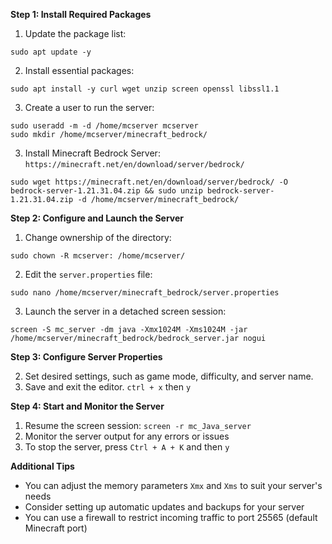 **Step 1: Install Required Packages**

1. Update the package list:
```
sudo apt update -y
```
2. Install essential packages:
```
sudo apt install -y curl wget unzip screen openssl libssl1.1
```
3. Create a user to run the server:
```
sudo useradd -m -d /home/mcserver mcserver
sudo mkdir /home/mcserver/minecraft_bedrock/
```
3. Install Minecraft Bedrock Server: `https://minecraft.net/en/download/server/bedrock/`
```
sudo wget https://minecraft.net/en/download/server/bedrock/ -O bedrock-server-1.21.31.04.zip && sudo unzip bedrock-server-1.21.31.04.zip -d /home/mcserver/minecraft_bedrock/
```


**Step 2: Configure and Launch the Server**

1. Change ownership of the directory:
```
sudo chown -R mcserver: /home/mcserver/
```
2. Edit the `server.properties` file:
```
sudo nano /home/mcserver/minecraft_bedrock/server.properties
```
3. Launch the server in a detached screen session:
```
screen -S mc_server -dm java -Xmx1024M -Xms1024M -jar /home/mcserver/minecraft_bedrock/bedrock_server.jar nogui
```

**Step 3: Configure Server Properties**


2. Set desired settings, such as game mode, difficulty, and server name.
4. Save and exit the editor. `ctrl + x` then `y` 

**Step 4: Start and Monitor the Server**

1. Resume the screen session: `screen -r mc_Java_server`
2. Monitor the server output for any errors or issues
3. To stop the server, press `Ctrl + A + K` and then `y`

**Additional Tips**

* You can adjust the memory parameters `Xmx` and `Xms` to suit your server's needs
* Consider setting up automatic updates and backups for your server
* You can use a firewall to restrict incoming traffic to port 25565 (default Minecraft port)

